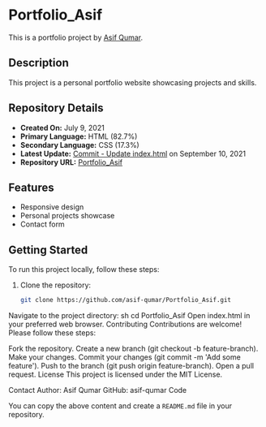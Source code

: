 # Portfolio_Asif

This is a portfolio project by [Asif Qumar](https://github.com/asif-qumar).

## Description

This project is a personal portfolio website showcasing projects and skills.

## Repository Details

- **Created On:** July 9, 2021
- **Primary Language:** HTML (82.7%)
- **Secondary Language:** CSS (17.3%)
- **Latest Update:** [Commit - Update index.html](https://github.com/asif-qumar/Portfolio_Asif/commit/1926482095ea194bcf84d99d22e4cf00ce91aa4f) on September 10, 2021
- **Repository URL:** [Portfolio_Asif](https://github.com/asif-qumar/Portfolio_Asif)

## Features

- Responsive design
- Personal projects showcase
- Contact form

## Getting Started

To run this project locally, follow these steps:

1. Clone the repository:
   ```sh
   git clone https://github.com/asif-qumar/Portfolio_Asif.git
Navigate to the project directory:
sh
cd Portfolio_Asif
Open index.html in your preferred web browser.
Contributing
Contributions are welcome! Please follow these steps:

Fork the repository.
Create a new branch (git checkout -b feature-branch).
Make your changes.
Commit your changes (git commit -m 'Add some feature').
Push to the branch (git push origin feature-branch).
Open a pull request.
License
This project is licensed under the MIT License.

Contact
Author: Asif Qumar
GitHub: asif-qumar
Code

You can copy the above content and create a `README.md` file in your repository.

